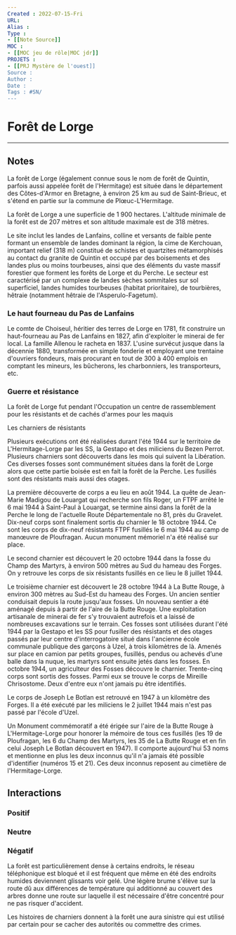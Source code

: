 ```yaml
---
Created : 2022-07-15-Fri
URL:
Alias :
Type : 
- [[Note Source]]
MOC : 
- [[MOC jeu de rôle|MOC jdr]]
PROJETS :
- [[PRJ Mystère de l'ouest]]
Source :
Author :
Date :
Tags : #SN/
---
```


# Forêt de Lorge

***

## Notes

La forêt de Lorge (également connue sous le nom de forêt de Quintin, parfois aussi appelée forêt de l'Hermitage) est située dans le département des Côtes-d'Armor en Bretagne, à environ 25 km au sud de Saint-Brieuc, et s'étend en partie sur la commune de Plœuc-L'Hermitage.

La forêt de Lorge a une superficie de 1 900 hectares. L'altitude minimale de la forêt est de 207 mètres et son altitude maximale est de 318 mètres.

Le site inclut les landes de Lanfains, colline et versants de faible pente formant un ensemble de landes dominant la région, la cime de Kerchouan, important relief (318 m) constitué de schistes et quartzites métamorphisés au contact du granite de Quintin et occupé par des boisements et des landes plus ou moins tourbeuses, ainsi que des éléments du vaste massif forestier que forment les forêts de Lorge et du Perche. Le secteur est caractérisé par un complexe de landes sèches sommitales sur sol superficiel, landes humides tourbeuses (habitat prioritaire), de tourbières, hêtraie (notamment hêtraie de l'Asperulo-Fagetum).

### Le haut fourneau du Pas de Lanfains

Le comte de Choiseul, héritier des terres de Lorge en 1781, fit construire un haut-fourneau au Pas de Lanfains en 1827, afin d'exploiter le minerai de fer local. La famille Allenou le racheta en 1837. L'usine survécut jusque dans la décennie 1880, transformée en simple fonderie et employant une trentaine d'ouvriers fondeurs, mais procurant en tout de 300 à 400 emplois en comptant les mineurs, les bûcherons, les charbonniers, les transporteurs, etc.

### Guerre et résistance

La forêt de Lorge fut pendant l'Occupation un centre de rassemblement pour les résistants et de cachés d'armes pour les maquis

Les charniers de résistants

Plusieurs exécutions ont été réalisées durant l'été 1944 sur le territoire de L'Hermitage-Lorge par les SS, la Gestapo et des miliciens du Bezen Perrot. Plusieurs charniers sont découverts dans les mois qui suivent la Libération. Ces diverses fosses sont communément situées dans la forêt de Lorge alors que cette partie boisée est en fait la forêt de la Perche. Les fusillés sont des résistants mais aussi des otages.

La première découverte de corps a eu lieu en août 1944. La quête de Jean-Marie Madigou de Louargat qui recherche son fils Roger, un FTPF arrêté le 6 mai 1944 à Saint-Paul à Louargat, se termine ainsi dans la forêt de la Perche le long de l'actuelle Route Départementale no 81, près du Gravelet. Dix-neuf corps sont finalement sortis du charnier le 18 octobre 1944. Ce sont les corps de dix-neuf résistants FTPF fusillés le 6 mai 1944 au camp de manœuvre de Ploufragan. Aucun monument mémoriel n'a été réalisé sur place.

Le second charnier est découvert le 20 octobre 1944 dans la fosse du Champ des Martyrs, à environ 500 mètres au Sud du hameau des Forges. On y retrouve les corps de six résistants fusillés en ce lieu le 8 juillet 1944.

Le troisième charnier est découvert le 28 octobre 1944 à La Butte Rouge, à environ 300 mètres au Sud-Est du hameau des Forges. Un ancien sentier conduisait depuis la route jusqu'aux fosses. Un nouveau sentier a été aménagé depuis à partir de l'aire de la Butte Rouge. Une exploitation artisanale de minerai de fer s'y trouvaient autrefois et a laissé de nombreuses excavations sur le terrain. Ces fosses sont utilisées durant l'été 1944 par la Gestapo et les SS pour fusiller des résistants et des otages passés par leur centre d'interrogatoire situé dans l'ancienne école communale publique des garçons à Uzel, à trois kilomètres de là. Amenés sur place en camion par petits groupes, fusillés, pendus ou achevés d’une balle dans la nuque, les martyrs sont ensuite jetés dans les fosses. En octobre 1944, un agriculteur des Fosses découvre le charnier. Trente-cinq corps sont sortis des fosses. Parmi eux se trouve le corps de Mireille Chrisostome. Deux d'entre eux n'ont jamais pu être identifiés.

Le corps de Joseph Le Botlan est retrouvé en 1947 à un kilomètre des Forges. Il a été exécuté par les miliciens le 2 juillet 1944 mais n'est pas passé par l'école d'Uzel.

Un Monument commémoratif a été érigée sur l'aire de la Butte Rouge à L'Hermitage-Lorge pour honorer la mémoire de tous ces fusillés (les 19 de Ploufragan, les 6 du Champ des Martyrs, les 35 de La Butte Rouge et en fin celui Joseph Le Botlan découvert en 1947). Il comporte aujourd'hui 53 noms et mentionne en plus les deux inconnus qu'il n'a jamais été possible d'identifier (numéros 15 et 21). Ces deux inconnus reposent au cimetière de l'Hermitage-Lorge.

## Interactions

### Positif

### Neutre

### Négatif

La forêt est particulièrement dense à certains endroits, le réseau téléphonique est bloqué et il est fréquent que même en été des endroits humides deviennent glissants voir gelé. Une légère brume s'élève sur la route dû aux différences de température qui additionné au couvert des arbres donne une route sur laquelle il est nécessaire d'être concentré pour ne pas risquer d'accident.

Les histoires de charniers donnent à la forêt une aura sinistre qui est utilisé par certain pour se cacher des autorités ou commettre des crimes.
